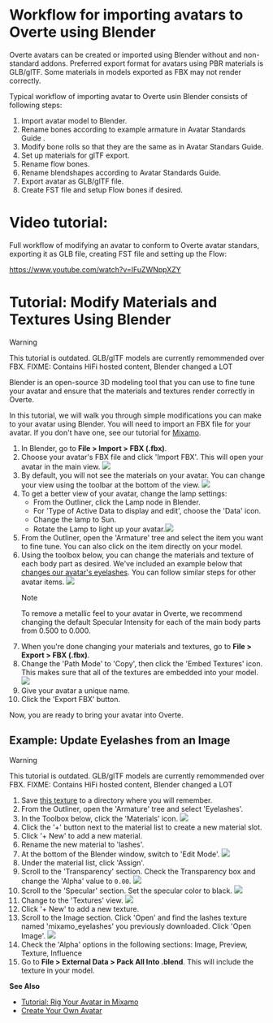 # Workflow for importing avatars to Overte using Blender

Overte avatars can be created or imported using Blender without and non-standard addons. Preferred export format for avatars using PBR materials is GLB/glTF. Some materials in models exported as FBX may not render correctly.

Typical workflow of importing avatar to Overte usin Blender consists of following steps:

1. Import avatar model to Blender.
2. Rename bones according to example armature in Avatar Standards Guide <avatar-standards>.
3. Modify bone rolls so that they are the same as in Avatar Standars Guide.
4. Set up materials for glTF export.
5. Rename flow bones.
6. Rename blendshapes according to Avatar Standards Guide.
7. Export avatar as GLB/glTF file.
8. Create FST file and setup Flow bones if desired.

# Video tutorial:

Full workflow of modifying an avatar to conform to Overte avatar standars, exporting it as GLB file, creating FST file and setting up the Flow:

https://www.youtube.com/watch?v=IFuZWNppXZY

# Tutorial: Modify Materials and Textures Using Blender

<div class="admonition warning">
    <p class="admonition-title">Warning</p>
    <p>This tutorial is outdated. GLB/glTF models are currently remommended over FBX. FIXME: Contains HiFi hosted content, Blender changed a LOT</p>
</div>

Blender is an open-source 3D modeling tool that you can use to fine tune your avatar and ensure that the materials and textures render correctly in Overte.

In this tutorial, we will walk you through simple modifications you can make to your avatar using Blender. You will need to import an FBX file for your avatar. If you don't have one, see our tutorial for [Mixamo](mixamo-tutorial).

1. In Blender, go to **File > Import > FBX (.fbx)**.
2. Choose your avatar's FBX file and click 'Import FBX'. This will open your avatar in the main view. ![](_images/import-avatar.png)
3. By default, you will not see the materials on your avatar. You can change your view using the toolbar at the bottom of the view. ![](_images/view-materials.png)
4. To get a better view of your avatar, change the lamp settings:
    - From the Outliner, click the Lamp node in Blender.
    - For 'Type of Active Data to display and edit', choose the 'Data' icon.
    - Change the lamp to Sun.
    - Rotate the Lamp to light up your avatar.![](_images/lamp-settings.png)
5. From the Outliner, open the 'Armature' tree and select the item you want to fine tune. You can also click on the item directly on your model.
6. Using the toolbox below, you can change the materials and texture of each body part as desired. We've included an example below that [changes our avatar's eyelashes](#example-update-eyelashes-from-an-image). You can follow similar steps for other avatar items.
    ![](_images/texture-material.png)
    <div class="admonition note">
        <p class="admonition-title">Note</p>
        <p>To remove a metallic feel to your avatar in Overte, we recommend changing the default Specular Intensity for each of the main body parts from 0.500 to 0.000.</p>
    </div>
7. When you're done changing your materials and textures, go to **File > Export > FBX (.fbx)**.
8. Change the 'Path Mode' to 'Copy', then click the 'Embed Textures' icon. This makes sure that all of the textures are embedded into your model. ![](_images/blender-export.png)
9. Give your avatar a unique name.
10. Click the 'Export FBX' button.

Now, you are ready to bring your avatar into Overte.

## Example: Update Eyelashes from an Image

<div class="admonition warning">
    <p class="admonition-title">Warning</p>
    <p>This tutorial is outdated. GLB/glTF models are currently remommended over FBX. FIXME: Contains HiFi hosted content, Blender changed a LOT</p>
</div>

1. Save [this texture](http://hifi-content.s3.amazonaws.com/DomainContent/Event%20/Images/mixamo_eyelashes.png) to a directory where you will remember.
2. From the Outliner, open the 'Armature' tree and select 'Eyelashes'.
3. In the Toolbox below, click the 'Materials' icon. ![](_images/materials-tab.png)
4. Click the '+' button next to the material list to create a new material slot.
5. Click '+ New' to add a new material.
6. Rename the new material to 'lashes'.
7. At the bottom of the Blender window, switch to 'Edit Mode'. ![](_images/edit-mode.png)
8. Under the material list, click 'Assign'.
9. Scroll to the 'Transparency' section. Check the Transparency box and change the 'Alpha' value to `0.00`. ![](_images/transparency-setting.png)
10. Scroll to the 'Specular' section. Set the specular color to black. ![](_images/specular-setting.png)
11. Change to the 'Textures' view. ![](_images/texture-tab.png)
12. Click '+ New' to add a new texture.
13. Scroll to the Image section. Click 'Open' and find the lashes texture named 'mixamo_eyelashes' you previously downloaded. Click 'Open Image'. ![](_images/image-setting.png)
14. Check the 'Alpha' options in the following sections: Image, Preview, Texture, Influence
15. Go to **File > External Data > Pack All Into .blend**. This will include the texture in your model.

**See Also**

+ [Tutorial: Rig Your Avatar in Mixamo](mixamo-tutorial)
+ [Create Your Own Avatar](create-avatars)
